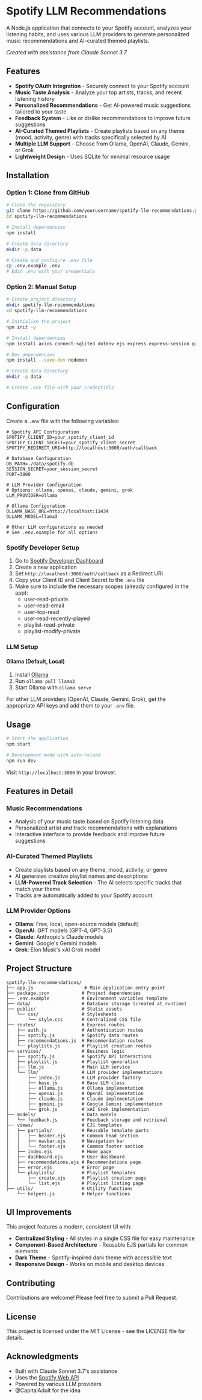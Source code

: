 # Spotify LLM Recommendations

A Node.js application that connects to your Spotify account, analyzes your listening habits, and uses various LLM providers to generate personalized music recommendations and AI-curated themed playlists.

*Created with assistance from Claude Sonnet 3.7*

## Features

- **Spotify OAuth Integration** - Securely connect to your Spotify account
- **Music Taste Analysis** - Analyze your top artists, tracks, and recent listening history
- **Personalized Recommendations** - Get AI-powered music suggestions tailored to your taste
- **Feedback System** - Like or dislike recommendations to improve future suggestions
- **AI-Curated Themed Playlists** - Create playlists based on any theme (mood, activity, genre) with tracks specifically selected by AI
- **Multiple LLM Support** - Choose from Ollama, OpenAI, Claude, Gemini, or Grok
- **Lightweight Design** - Uses SQLite for minimal resource usage

## Installation

### Option 1: Clone from GitHub

```bash
# Clone the repository
git clone https://github.com/yourusername/spotify-llm-recommendations.git
cd spotify-llm-recommendations

# Install dependencies
npm install

# Create data directory
mkdir -p data

# Create and configure .env file
cp .env.example .env
# Edit .env with your credentials
```

### Option 2: Manual Setup

```bash
# Create project directory
mkdir spotify-llm-recommendations
cd spotify-llm-recommendations

# Initialize the project
npm init -y

# Install dependencies
npm install axios connect-sqlite3 dotenv ejs express express-session querystring spotify-web-api-node sqlite3

# Dev dependencies
npm install --save-dev nodemon

# Create data directory
mkdir -p data

# Create .env file with your credentials
```

## Configuration

Create a `.env` file with the following variables:

```
# Spotify API Configuration
SPOTIFY_CLIENT_ID=your_spotify_client_id
SPOTIFY_CLIENT_SECRET=your_spotify_client_secret
SPOTIFY_REDIRECT_URI=http://localhost:3000/auth/callback

# Database Configuration
DB_PATH=./data/spotify.db
SESSION_SECRET=your_session_secret
PORT=3000

# LLM Provider Configuration
# Options: ollama, openai, claude, gemini, grok
LLM_PROVIDER=ollama

# Ollama Configuration
OLLAMA_BASE_URL=http://localhost:11434
OLLAMA_MODEL=llama3

# Other LLM configurations as needed
# See .env.example for all options
```

### Spotify Developer Setup

1. Go to [Spotify Developer Dashboard](https://developer.spotify.com/dashboard/)
2. Create a new application
3. Set `http://localhost:3000/auth/callback` as a Redirect URI
4. Copy your Client ID and Client Secret to the `.env` file
5. Make sure to include the necessary scopes (already configured in the app):
   - user-read-private
   - user-read-email
   - user-top-read
   - user-read-recently-played
   - playlist-read-private
   - playlist-modify-private

### LLM Setup

#### Ollama (Default, Local)
1. Install [Ollama](https://ollama.ai)
2. Run `ollama pull llama3`
3. Start Ollama with `ollama serve`

For other LLM providers (OpenAI, Claude, Gemini, Grok), get the appropriate API keys and add them to your `.env` file.

## Usage

```bash
# Start the application
npm start

# Development mode with auto-reload
npm run dev
```

Visit `http://localhost:3000` in your browser.

## Features in Detail

### Music Recommendations
- Analysis of your music taste based on Spotify listening data
- Personalized artist and track recommendations with explanations
- Interactive interface to provide feedback and improve future suggestions

### AI-Curated Themed Playlists
- Create playlists based on any theme, mood, activity, or genre
- AI generates creative playlist names and descriptions
- **LLM-Powered Track Selection** - The AI selects specific tracks that match your theme
- Tracks are automatically added to your Spotify account

### LLM Provider Options
- **Ollama**: Free, local, open-source models (default)
- **OpenAI**: GPT models (GPT-4, GPT-3.5)
- **Claude**: Anthropic's Claude models
- **Gemini**: Google's Gemini models
- **Grok**: Elon Musk's xAI Grok model

## Project Structure

```
spotify-llm-recommendations/
├── app.js                   # Main application entry point
├── package.json            # Project dependencies
├── .env.example            # Environment variables template
├── data/                   # Database storage (created at runtime)
├── public/                 # Static assets
│   └── css/                # Stylesheets
│       └── style.css       # Centralized CSS file
├── routes/                 # Express routes
│   ├── auth.js             # Authentication routes
│   ├── spotify.js          # Spotify data routes
│   ├── recommendations.js  # Recommendation routes
│   └── playlists.js        # Playlist creation routes
├── services/               # Business logic
│   ├── spotify.js          # Spotify API interactions
│   ├── playlist.js         # Playlist generation
│   ├── llm.js              # Main LLM service
│   └── llm/                # LLM provider implementations
│       ├── index.js        # LLM provider factory
│       ├── base.js         # Base LLM class
│       ├── ollama.js       # Ollama implementation
│       ├── openai.js       # OpenAI implementation
│       ├── claude.js       # Claude implementation
│       ├── gemini.js       # Google Gemini implementation
│       └── grok.js         # xAI Grok implementation
├── models/                 # Data models
│   └── feedback.js         # Feedback storage and retrieval
├── views/                  # EJS templates
│   ├── partials/           # Reusable template parts
│   │   ├── header.ejs      # Common head section
│   │   ├── navbar.ejs      # Navigation bar
│   │   └── footer.ejs      # Common footer section
│   ├── index.ejs           # Home page
│   ├── dashboard.ejs       # User dashboard
│   ├── recommendations.ejs # Recommendations page
│   ├── error.ejs           # Error page
│   └── playlists/          # Playlist templates
│       ├── create.ejs      # Playlist creation page
│       └── list.ejs        # Playlist listing page
├── utils/                  # Utility functions
    └── helpers.js          # Helper functions
```

## UI Improvements

This project features a modern, consistent UI with:
- **Centralized Styling** - All styles in a single CSS file for easy maintenance
- **Component-Based Architecture** - Reusable EJS partials for common elements
- **Dark Theme** - Spotify-inspired dark theme with accessible text
- **Responsive Design** - Works on mobile and desktop devices

## Contributing

Contributions are welcome! Please feel free to submit a Pull Request.

## License

This project is licensed under the MIT License - see the LICENSE file for details.

## Acknowledgments

- Built with Claude Sonnet 3.7's assistance
- Uses the [Spotify Web API](https://developer.spotify.com/documentation/web-api/)
- Powered by various LLM providers
- @CapitalAdult for the idea